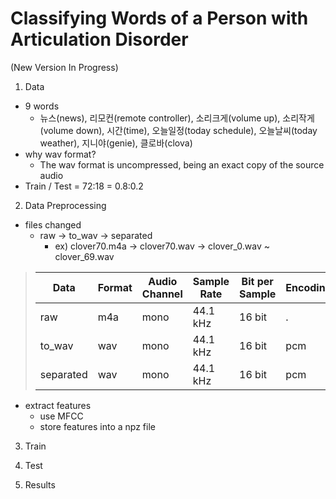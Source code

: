 # Classifying Words of a Person with Articulation Disorder

(New Version In Progress)

1. Data
- 9 words
    - 뉴스(news), 리모컨(remote controller), 소리크게(volume up), 소리작게(volume down), 시간(time), 오늘일정(today schedule), 오늘날씨(today weather), 지니야(genie), 클로바(clova)
- why wav format? 
    - The wav format is uncompressed, being an exact copy of the source audio
- Train / Test = 72:18 = 0.8:0.2

2. Data Preprocessing
- files changed
    - raw -> to_wav -> separated
        - ex) clover70.m4a -> clover70.wav -> clover_0.wav ~ clover_69.wav
> |Data|Format|Audio Channel|Sample Rate|Bit per Sample|Encoding|
> |---|---|---|---|---|---|
> |raw|m4a|mono|44.1 kHz|16 bit|.|
> |to_wav|wav|mono|44.1 kHz|16 bit|pcm|
> |separated|wav|mono|44.1 kHz|16 bit|pcm|
- extract features
    - use MFCC
    - store features into a npz file

3. Train

4. Test

5. Results